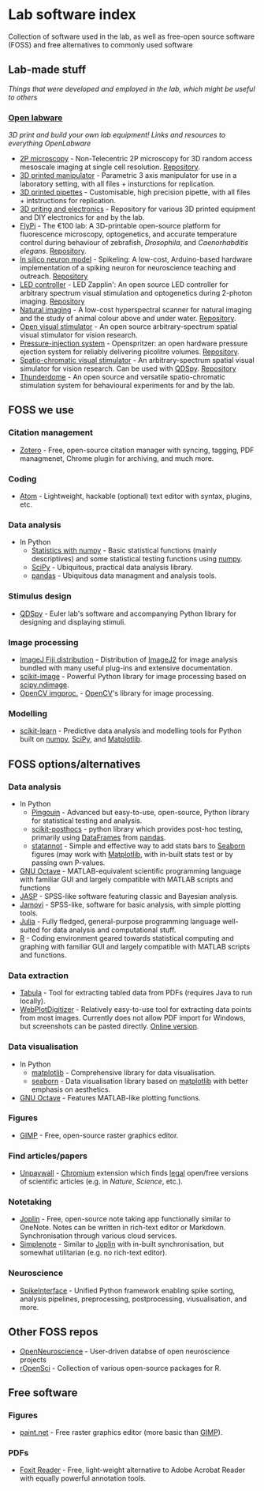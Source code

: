 # **Lab software index**
Collection of software used in the lab, as well as free-open source software (FOSS) and free alternatives to commonly used software

## Lab-made stuff
*Things that were developed and employed in the lab, which might be useful to others*
### [Open labware](https://badenlab.org/open-labware-net/)

*3D print and build your own lab equipment! Links and resources to everything OpenLabware*

- [2P microscopy](https://www.researchsquare.com/article/rs-121292/v1) \- Non-Telecentric 2P microscopy for 3D random access mesoscale imaging at single cell resolution. [Repository](https://github.com/BadenLab/nTCscope).
- [3D printed manipulator](https://www.thingiverse.com/thing:239105) \- Parametric 3 axis manipulator for use in a laboratory setting, with all files + insturctions for replication.
- [3D printed pipettes](https://www.thingiverse.com/thing:255519) \- Customisable, high precision pipette, with all files + intstructions for replication.
- [3D priting and electronics](https://github.com/BadenLab/3Dprinting_and_electronics) \- Repository for various 3D printed equipment and DIY electronics for and by the lab.
- [FlyPi](https://journals.plos.org/plosbiology/article?id=10.1371/journal.pbio.2002702) \- The €100 lab: A 3D-printable open-source platform for fluorescence microscopy, optogenetics, and accurate temperature control during behaviour of zebrafish, *Drosophila*, and *Caenorhabditis elegans*. [Repository](https://github.com/amchagas/Flypi).
- [In silico neuron model](https://journals.plos.org/plosbiology/article?id=10.1371/journal.pbio.2006760) \- Spikeling: A low-cost, Arduino-based hardware implementation of a spiking neuron for neuroscience teaching and outreach. [Repository](https://github.com/BadenLab/Spikeling)
- [LED controller](https://www.sciencedirect.com/science/article/pii/S2468067220300365) \- LED Zapplin': An open source LED controller for arbitrary spectrum visual stimulation and optogenetics during 2-photon imaging. [Repository](https://github.com/BadenLab/LED-Zappelin)
- [Natural imaging](https://www.nature.com/articles/s41598-019-47220-6) \- A low-cost hyperspectral scanner for natural imaging and the study of animal colour above and under water. [Repository](https://github.com/BadenLab/Hyperspectral-scanner).
- [Open visual stimulator](https://github.com/BadenLab/Open-Visual-Stimulator) \- An open source arbitrary-spectrum spatial visual stimulator for vision research.
- [Pressure-injection system](https://www.nature.com/articles/s41598-017-02301-2) \- Openspritzer: an open hardware pressure ejection system for reliably delivering picolitre volumes. [Repository](https://github.com/BadenLab/Openspritzer).
- [Spatio-chromatic visual stimulator](https://elifesciences.org/articles/48779) \- An arbitrary-spectrum spatial visual simulator for vision research. Can be used with [QDSpy](https://github.com/eulerlab/QDSpy). [Repository](https://github.com/BadenLab/HyperspectralStimulator)
- [Thunderdome](https://github.com/BadenLab/Thunderdome) \- An open source and versatile spatio-chromatic stimulation system for behavioural experiments for and by the lab.

## FOSS we use

### Citation management

- [Zotero](https://www.zotero.org) \- Free, open-source citation manager with syncing, tagging, PDF managmenet, Chrome plugin for archiving, and much more.

### Coding

- [Atom](https://atom.io/) \- Lightweight, hackable (optional) text editor with syntax, plugins, etc.

### Data analysis

- In Python
	- [Statistics with numpy](https://numpy.org/doc/stable/reference/routines.statistics.html) \- Basic statistical functions (mainly descriptives) and some statistical testing functions using [numpy](https://numpy.org/doc/stable/index.html). 
	- [SciPy](https://www.scipy.org/) \- Ubiquitous, practical data analysis library.
	- [pandas](https://pandas.pydata.org/docs/index.html "https://pandas.pydata.org/docs/index.html#") \- Ubiquitous data managment and analysis tools.

### Stimulus design

- [QDSpy](https://github.com/eulerlab/QDSpy) \- Euler lab's software and accompanying Python library for designing and displaying stimuli.

### Image processing

- [ImageJ Fiji distribution](https://imagej.net/software/fiji/) - Distribution of [ImageJ2](https://imagej.net/software/imagej2/) for image analysis bundled with many useful plug-ins and extensive documentation.
- [scikit-image](https://scikit-image.org/) - Powerful Python library for image processing based on [scipy.ndimage](https://docs.scipy.org/doc/scipy/reference/ndimage.html). 
- [OpenCV imgproc.](https://docs.opencv.org/4.5.4/d7/dbd/group__imgproc.html) - [OpenCV](https://opencv.org/)'s library for image processing. 

### Modelling
- [scikit-learn](https://scikit-learn.org/stable/#) - Predictive data analysis and modelling tools for Python built on [numpy](https://numpy.org/doc/stable/index.html), [SciPy](https://www.scipy.org/), and [Matplotlib](https://matplotlib.org/).

## FOSS options/alternatives


### Data analysis

- In Python
    - [Pingouin](https://pingouin-stats.org/index.html) \- Advanced but easy-to-use, open-source, Python library for statistical testing and analysis.
    - [scikit-posthocs](https://scikit-posthocs.readthedocs.io/en/latest/) \- python library which provides post-hoc testing, primarily using [DataFrames](https://pandas.pydata.org/docs/reference/api/pandas.DataFrame.html) from [pandas](https://pandas.pydata.org/docs/index.html).
    - [statannot](https://github.com/webermarcolivier/statannot) \- Simple and effective way to add stats bars to [Seaborn](https://seaborn.pydata.org/index.html) figures (may work with [Matplotlib](https://matplotlib.org/), with in-built stats test or by passing own P-values.
- [GNU Octave](https://www.gnu.org/software/octave/) \- MATLAB-equivalent scientific programming language with familiar GUI and largely compatible with MATLAB scripts and functions
- [JASP](https://jasp-stats.org/) \- SPSS-like software featuring classic and Bayesian analysis.
- [Jamovi](https://www.jamovi.org/) \- SPSS-like, software for basic analysis, with simple plotting tools.
- [Julia](https://julialang.org/) \- Fully fledged, general-purpose programming language well-suited for data analysis and computational stuff.
- [R](https://www.r-project.org/) \- Coding environment geared towards statistical computing and graphing with familiar GUI and largely compatible with MATLAB scripts and functions.

### Data extraction
- [Tabula](https://tabula.technology/) \- Tool for extracting tabled data from PDFs (requires Java to run locally). 
- [WebPlotDigitizer](https://github.com/ankitrohatgi/WebPlotDigitizer) \- Relatively easy-to-use tool for extracting data points from most images. Currently does not allow PDF import for Windows, but screenshots can be pasted directly. [Online version](https://apps.automeris.io/wpd/).

### Data visualisation

- In Python
	- [matplotlib](https://matplotlib.org/) \- Comprehensive library for data visualisation.
	- [seaborn](https://seaborn.pydata.org/) \- Data visualisation library based on [matplotlib](https://matplotlib.org/) with better emphasis on aesthetics.
- [GNU Octave](https://www.gnu.org/software/octave/) \- Features MATLAB-like plotting functions.

### Figures

- [GIMP](https://www.gimp.org/) \- Free, open-source raster graphics editor.

### Find articles/papers

- [Unpaywall](https://unpaywall.org/) \- [Chromium](https://www.chromium.org/Home) extension which finds [legal](https://unpaywall.org/faq) open/free versions of scientific articles (e.g. in *Nature*, *Science*, etc.).

### Notetaking

- [Joplin](https://joplinapp.org/) \- Free, open-source note taking app functionally similar to OneNote. Notes can be written in rich-text editor or Markdown. Synchronisation through various cloud services.
- [Simplenote](https://simplenote.com/) \- Similar to [Joplin](https://joplinapp.org/) with in-built synchronisation, but somewhat utilitarian (e.g. no rich-text editor). 

### Neuroscience

- [SpikeInterface](https://open-neuroscience.com/post/spikeinterface/) \- Unified Python framework enabling spike sorting, analysis pipelines, preprocessing, postprocessing, viusualisation, and more.

## Other FOSS repos

- [OpenNeuroscience](https://open-neuroscience.com/) - User-driven databse of open neuroscience projects 
- [rOpenSci](https://ropensci.org/) \- Collection of various open-source packages for R.


## Free software 

### Figures

- [paint.net](https://www.getpaint.net/) \- Free raster graphics editor (more basic than [GIMP](https://www.gimp.org/)).

### PDFs

- [Foxit Reader](https://www.foxit.com/pdf-reader/) \- Free, light-weight alternative to Adobe Acrobat Reader with equally powerful annotation tools.
